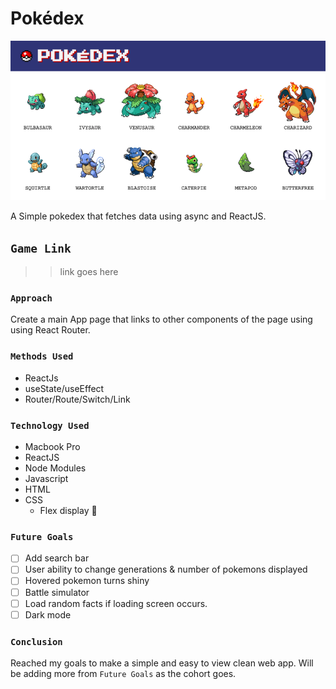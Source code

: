 # Pokédex

![pokedex screenshot](Assets/mainScreenShot.png)

A Simple pokedex that fetches data using async and ReactJS.

## `Game Link`

> > link goes here

### `Approach`

Create a main App page that links to other components of the page using using React Router.

### `Methods Used`

- ReactJs
- useState/useEffect
- Router/Route/Switch/Link

### `Technology Used`

- Macbook Pro
- ReactJS
- Node Modules
- Javascript
- HTML
- CSS
  - Flex display :muscle:

### `Future Goals`

- [ ] Add search bar
- [ ] User ability to change generations & number of pokemons displayed
- [ ] Hovered pokemon turns shiny
- [ ] Battle simulator
- [ ] Load random facts if loading screen occurs.
- [ ] Dark mode

### `Conclusion`

Reached my goals to make a simple and easy to view clean web app. Will be adding more from `Future Goals` as the cohort goes.
